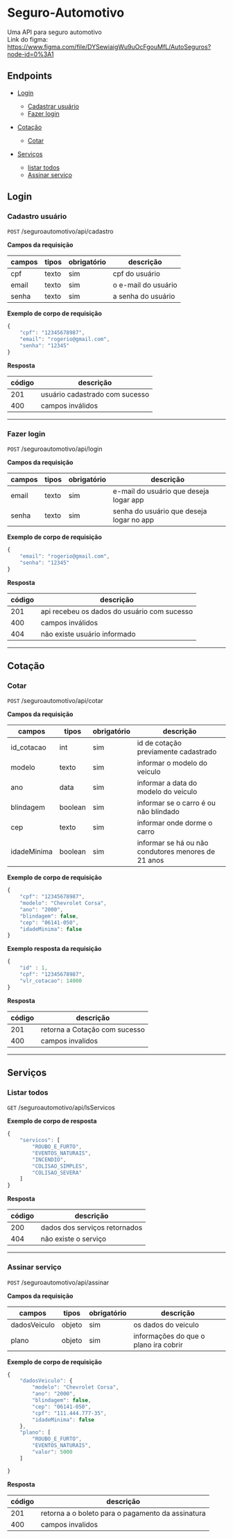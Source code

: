 # Seguro-Automotivo

Uma API para seguro automotivo \
Link do figma: https://www.figma.com/file/DYSewiaigWu9uOcFgouMfL/AutoSeguros?node-id=0%3A1

## Endpoints

- [Login](#login)
    - [Cadastrar usuário](#cadastro-usuário)
    - [Fazer login](#fazer-login)

- [Cotação](#cotação)
    - [Cotar](#cotar)

- [Serviços](#serviços)
    - [listar todos](#listar-todos)
    - [Assinar serviço](#assinar-serviço)


## Login
### Cadastro usuário

`POST` /seguroautomotivo/api/cadastro 

**Campos da requisição** 

| campos | tipos | obrigatório | descrição 
|-------|-------|-----|-----
| cpf   | texto | sim | cpf do usuário
| email | texto | sim |  o e-mail do usuário
| senha | texto | sim | a senha do usuário 

**Exemplo de corpo de requisição**

```js
{
    "cpf": "12345678987",
    "email": "rogerio@gmail.com",
    "senha": "12345"
}
```

**Resposta**

| código | descrição
|----|---
| 201 | usuário cadastrado com sucesso 
| 400 | campos inválidos

---
### Fazer login

`POST` /seguroautomotivo/api/login

**Campos da requisição**

| campos | tipos | obrigatório | descrição 
|-------|-------|-----|-----
| email | texto | sim | e-mail do usuário que deseja logar app
| senha | texto | sim | senha do usuário que deseja logar no app

**Exemplo de corpo de requisição**

```js
{
    "email": "rogerio@gmail.com",
    "senha": "12345"
}
```

**Resposta**

| código | descrição
|----|---
| 201 | api recebeu os dados do usuário com sucesso 
| 400 | campos inválidos
| 404 | não existe usuário informado

-----
## Cotação

### Cotar

`POST` /seguroautomotivo/api/cotar

**Campos da requisição** 

| campos | tipos | obrigatório | descrição 
|-------|-------|-----|-----
| id_cotacao | int | sim | id de cotação previamente cadastrado
| modelo | texto | sim | informar o modelo do veiculo
| ano | data | sim | informar a data do modelo do veiculo
| blindagem | boolean | sim | informar se o carro é ou não blindado
| cep | texto | sim | informar onde dorme o carro
| idadeMinima | boolean | sim | informar se há ou não condutores menores de 21 anos


 **Exemplo de corpo de requisição**

```js
{
    "cpf": "12345678987",
    "modelo": "Chevrolet Corsa",
    "ano": "2000",
    "blindagem": false,
    "cep": "06141-050",
    "idadeMinima": false
}
```

**Exemplo resposta da requisição**

```js
{
    "id" : 1,
    "cpf": "12345678987",
    "vlr_cotacao": 14000
}
```

**Resposta**

| código | descrição
|----|---
| 201 | retorna a Cotação com sucesso
| 400 | campos invalidos

---
## Serviços

### Listar todos

`GET` /seguroautomotivo/api/lsServicos

 **Exemplo de corpo de resposta**

```js
{
    "servicos": [
        "ROUBO_E_FURTO",
        "EVENTOS_NATURAIS",
        "INCENDIO",
        "COLISAO_SIMPLES",
        "COLISAO_SEVERA"
    ]
}
```
**Resposta**

| código | descrição
|----|---
| 200 | dados dos serviços retornados 
| 404 |  não existe o serviço

---
### Assinar serviço

`POST` /seguroautomotivo/api/assinar

**Campos da requisição** 

| campos | tipos | obrigatório | descrição 
|-------|-------|-----|-----
| dadosVeiculo | objeto | sim | os dados do veiculo
| plano | objeto | sim | informações do que o plano ira cobrir



 **Exemplo de corpo de requisição**

```js
{
    "dadosVeiculo": {
        "modelo": "Chevrolet Corsa",
        "ano": "2000",
        "blindagem": false,
        "cep": "06141-050",
        "cpf": "111.444.777-35",
        "idadeMinima": false
    },
    "plano": [
        "ROUBO_E_FURTO",
        "EVENTOS_NATURAIS",
        "valor": 5000
    ]

}
```

**Resposta**

| código | descrição
|----|---
| 201 | retorna a o boleto para o pagamento da assinatura
| 400 | campos invalidos
